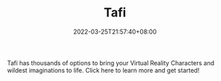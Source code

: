 ﻿---
weight: 
title: "Tafi"
description: "Tafi has thousands of options to bring your Virtual Reality Characters and wildest imaginations to life. Click here to learn more and get started!"
date: 2022-03-25T21:57:40+08:00
lastmod: 2022-03-25T16:45:40+08:00
draft: false
authors: ["Metabd"]
featuredImage: "366.webp"
link: "https://www.maketafi.com/"
tags: ["Tafi","ÐéÄâÐÎÏó"]
categories: ["navigation"]
navigation: ["ÐéÄâÐÎÏó"]
lightgallery: true
toc: true
pinned: false
recommend: false
recommend1: false
---
Tafi has thousands of options to bring your Virtual Reality Characters and wildest imaginations to life. Click here to learn more and get started!
